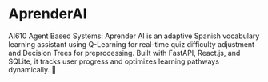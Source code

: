 # AprenderAI
AI610 Agent Based Systems: Aprender AI is an adaptive Spanish vocabulary learning assistant using Q-Learning for real-time quiz difficulty adjustment and Decision Trees for preprocessing. Built with FastAPI, React.js, and SQLite, it tracks user progress and optimizes learning pathways dynamically. 🚀
